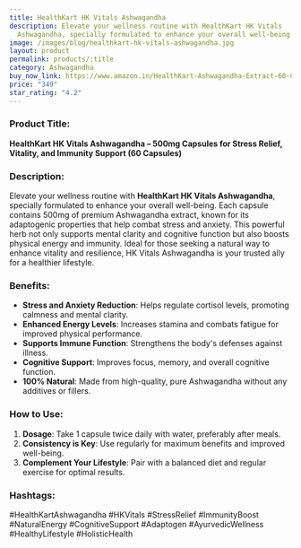 ```yaml
---
title: HealthKart HK Vitals Ashwagandha
description: Elevate your wellness routine with HealthKart HK Vitals
  Ashwagandha, specially formulated to enhance your overall well-being.
image: /images/blog/healthkart-hk-vitals-ashwagandha.jpg
layout: product
permalink: products/:title
category: Ashwagandha
buy_now_link: https://www.amazon.in/HealthKart-Ashwagandha-Extract-60-Capsules/dp/B01N5HXPGW/ref=sr_1_29?crid=1GYTAEQXSPQJD&tag=m0150-21
price: "349"
star_rating: "4.2"
---
```

### Product Title:
**HealthKart HK Vitals Ashwagandha – 500mg Capsules for Stress Relief, Vitality, and Immunity Support (60 Capsules)**

### Description:
Elevate your wellness routine with **HealthKart HK Vitals Ashwagandha**, specially formulated to enhance your overall well-being. Each capsule contains 500mg of premium Ashwagandha extract, known for its adaptogenic properties that help combat stress and anxiety. This powerful herb not only supports mental clarity and cognitive function but also boosts physical energy and immunity. Ideal for those seeking a natural way to enhance vitality and resilience, HK Vitals Ashwagandha is your trusted ally for a healthier lifestyle.

### Benefits:
- **Stress and Anxiety Reduction**: Helps regulate cortisol levels, promoting calmness and mental clarity.
- **Enhanced Energy Levels**: Increases stamina and combats fatigue for improved physical performance.
- **Supports Immune Function**: Strengthens the body's defenses against illness.
- **Cognitive Support**: Improves focus, memory, and overall cognitive function.
- **100% Natural**: Made from high-quality, pure Ashwagandha without any additives or fillers.

### How to Use:
1. **Dosage**: Take 1 capsule twice daily with water, preferably after meals.
2. **Consistency is Key**: Use regularly for maximum benefits and improved well-being.
3. **Complement Your Lifestyle**: Pair with a balanced diet and regular exercise for optimal results.

### Hashtags:
#HealthKartAshwagandha #HKVitals #StressRelief #ImmunityBoost #NaturalEnergy #CognitiveSupport #Adaptogen #AyurvedicWellness #HealthyLifestyle #HolisticHealth
